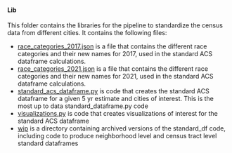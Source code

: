 #### Lib

This folder contains the libraries for the pipeline to standardize the census data from different cities. It contains the following files:

+ [race_categories_2017.json](lib/race_categories_2017.json) is a file that contains the different race categories and their new names for 2017, used in the standard ACS dataframe calculations.
+ [race_categories_2021.json](lib/race_categories_2021.json) is a file that contains the different race categories and their new names for 2021, used in the standard ACS dataframe calculations.
+ [standard_acs_dataframe.py](lib/standard_acs_dataframe.py) is code that creates the standard ACS dataframe for a given 5 yr estimate and cities of interest. This is the most up to data standard_dataframe.py code
+ [visualizations.py](lib/visualizations.py) is code that creates visualizations of interest for the standard ACS dataframe
+ [wip](lip/wip/) is a directory containing archived versions of the standard_df code, including code to produce neighborhood level and census tract level standard dataframes